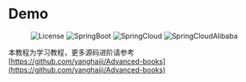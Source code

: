 # Demo

<p align="center">
  <img src='https://img.shields.io/badge/license-Apache%202-borightgreen' alt='License'/>
  <img src="https://img.shields.io/badge/Spring%20Boot-2.3.1.RELEASE-borightgreen" alt="SpringBoot"/>
  <img src="https://img.shields.io/badge/Spring%20Cloud-Hoxton.SR8-borightgreen" alt="SpringCloud"/>
  <img src="https://img.shields.io/badge/Spring%20Cloud%20Alibaba-2.2.5.RELEASE-borightgreen" alt="SpringCloudAlibaba"/>
</p>

本教程为学习教程，更多源码进阶请参考 
[https://github.com/yanghaiji/Advanced-books](https://github.com/yanghaiji/Advanced-books)

